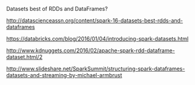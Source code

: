 Datasets best of RDDs and DataFrames?

http://datascienceassn.org/content/spark-16-datasets-best-rdds-and-dataframes

https://databricks.com/blog/2016/01/04/introducing-spark-datasets.html

http://www.kdnuggets.com/2016/02/apache-spark-rdd-dataframe-dataset.html/2

http://www.slideshare.net/SparkSummit/structuring-spark-dataframes-datasets-and-streaming-by-michael-armbrust